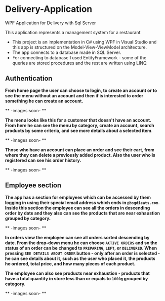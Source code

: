 # Delivery-Application
WPF Application for Delivery with Sql Server

This application represents a management system for a restaurant

- This project is an implementation in C# using WPF in Visual Studio and this app is structured on the Model-View-ViewModel architecture.  
- The app connects to a database made in SQL Server.  
- For connecting to database I used EntityFramework - some of the queries are stored procedures and the rest are written using LINQ.  


## Authentication

__From home page the user can choose to login, to create an account or to see the menu without an account and then if is interested to order something he can create an account.__  

** -images soon- **  

__The menu looks like this for a customer that doesn't have an account. From here he can see the menu by category, create an account, search products by some criteria, and see more details about a selected item.__


** -images soon- **  

__Those who have an account can place an order and see their cart, from where they can delete a previously added product. Also the user who is registered can see his order history.__

** -images soon- **  

## Employee section

__The app has a section for employees which can be accessed by them logging in using their special email address which ends in `@bogdieats.com`. Inside this section the employee can see all the orders in descending order by date and they also can see the products that are near exhaustion grouped by category.__  

** -images soon- ** 

__In orders view the employee can see all orders sorted descending by date. From the drop-down menu he can choose `ACTIVE ORDERS` and so the status of an order can be changed to `PREPARING`, `LEFT`, or `DELIVERED`. When pressing `SEE DETAILS ABOUT ORDER` button - only after an order is selected - he can see details about it, such as the user who placed it, the products he ordered, total price, and how many pieces of each product.__

__The employee can also see products near exhaustion - products that have a total quantity in store less than or equals to `1000g` grouped by category.__


** -images soon- ** 
